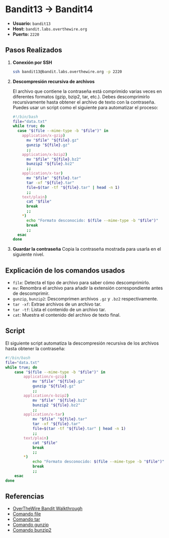 # Bandit13 → Bandit14

- **Usuario:** `bandit13`
- **Host:** `bandit.labs.overthewire.org`
- **Puerto:** `2220`

## Pasos Realizados

1. **Conexión por SSH**

    ```bash
    ssh bandit13@bandit.labs.overthewire.org -p 2220
    ```

2. **Descompresión recursiva de archivos**

    El archivo que contiene la contraseña está comprimido varias veces en diferentes formatos (gzip, bzip2, tar, etc.). Debes descomprimirlo recursivamente hasta obtener el archivo de texto con la contraseña. Puedes usar un script como el siguiente para automatizar el proceso:

    ```bash
    #!/bin/bash
    file="data.txt"
    while true; do
      case "$(file --mime-type -b "$file")" in
        application/x-gzip)
          mv "$file" "${file}.gz"
          gunzip "${file}.gz"
          ;;
        application/x-bzip2)
          mv "$file" "${file}.bz2"
          bunzip2 "${file}.bz2"
          ;;
        application/x-tar)
          mv "$file" "${file}.tar"
          tar -xf "${file}.tar"
          file=$(tar -tf "${file}.tar" | head -n 1)
          ;;
        text/plain)
          cat "$file"
          break
          ;;
        *)
          echo "Formato desconocido: $(file --mime-type -b "$file")"
          break
          ;;
      esac
    done
    ```

3. **Guardar la contraseña**
Copia la contraseña mostrada para usarla en el siguiente nivel.

## Explicación de los comandos usados

- `file`: Detecta el tipo de archivo para saber cómo descomprimirlo.
- `mv`: Renombra el archivo para añadir la extensión correspondiente antes de descomprimir.
- `gunzip`, `bunzip2`: Descomprimen archivos `.gz` y `.bz2` respectivamente.
- `tar -xf`: Extrae archivos de un archivo tar.
- `tar -tf`: Lista el contenido de un archivo tar.
- `cat`: Muestra el contenido del archivo de texto final.

## Script
El siguiente script automatiza la descompresión recursiva de los archivos hasta obtener la contraseña:

```bash
#!/bin/bash
file="data.txt"
while true; do
    case "$(file --mime-type -b "$file")" in
        application/x-gzip)
            mv "$file" "${file}.gz"
            gunzip "${file}.gz"
            ;;
        application/x-bzip2)
            mv "$file" "${file}.bz2"
            bunzip2 "${file}.bz2"
            ;;
        application/x-tar)
            mv "$file" "${file}.tar"
            tar -xf "${file}.tar"
            file=$(tar -tf "${file}.tar" | head -n 1)
            ;;
        text/plain)
            cat "$file"
            break
            ;;
        *)
            echo "Formato desconocido: $(file --mime-type -b "$file")"
            break
            ;;
    esac
done
```

## Referencias
- [OverTheWire Bandit Walkthrough](https://overthewire.org/wargames/bandit/bandit14.html)
- [Comando file](https://man7.org/linux/man-pages/man1/file.1.html)
- [Comando tar](https://man7.org/linux/man-pages/man1/tar.1.html)
- [Comando gunzip](https://man7.org/linux/man-pages/man1/gzip.1.html)
- [Comando bunzip2](https://man7.org/linux/man-pages/man1/bzip2.1.html)
